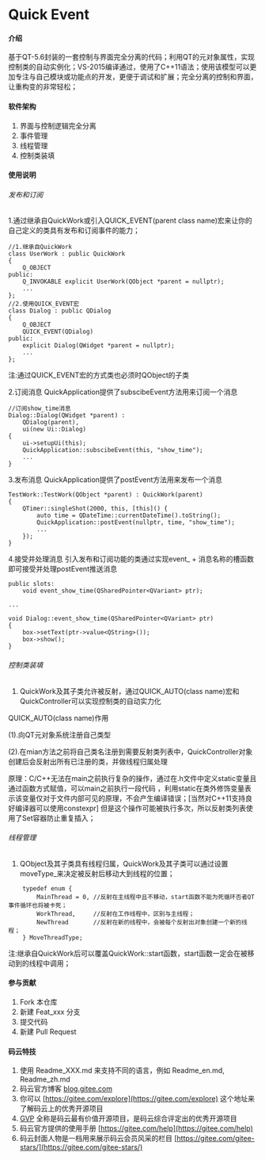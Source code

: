 # Quick Event

#### 介绍
基于QT-5.6封装的一套控制与界面完全分离的代码；利用QT的元对象属性，实现控制类的自动实例化；VS-2015编译通过，使用了C++11语法；使用该模型可以更加专注与自己模块或功能点的开发，更便于调试和扩展；完全分离的控制和界面，让重构变的非常轻松；

#### 软件架构
1.  界面与控制逻辑完全分离
2.  事件管理
3.  线程管理
4.  控制类装填


#### 使用说明

######  发布和订阅
1.通过继承自QuickWork或引入QUICK_EVENT(parent class name)宏来让你的自己定义的类具有发布和订阅事件的能力；

```
//1.继承自QuickWork
class UserWork : public QuickWork
{
    Q_OBJECT
public:
    Q_INVOKABLE explicit UserWork(QObject *parent = nullptr);
    ...
};
//2.使用QUICK_EVENT宏
class Dialog : public QDialog
{
    Q_OBJECT
    QUICK_EVENT(QDialog)
public:
    explicit Dialog(QWidget *parent = nullptr);
    ...
};
```
注:通过QUICK_EVENT宏的方式类也必须时QObject的子类

2.订阅消息
QuickApplication提供了subscibeEvent方法用来订阅一个消息

```
//订阅show_time消息
Dialog::Dialog(QWidget *parent) :
    QDialog(parent),
    ui(new Ui::Dialog)
{
    ui->setupUi(this);
    QuickApplication::subscibeEvent(this, "show_time");
    ...
}
```

3.发布消息
QuickApplication提供了postEvent方法用来发布一个消息

```
TestWork::TestWork(QObject *parent) : QuickWork(parent)
{
    QTimer::singleShot(2000, this, [this]() {
        auto time = QDateTime::currentDateTime().toString();
        QuickApplication::postEvent(nullptr, time, "show_time");
        ...
    });
}
```
4.接受并处理消息
引入发布和订阅功能的类通过实现event_ + 消息名称的槽函数即可接受并处理postEvent推送消息

```
public slots:
    void event_show_time(QSharedPointer<QVariant> ptr);

...

void Dialog::event_show_time(QSharedPointer<QVariant> ptr)
{
    box->setText(ptr->value<QString>());
    box->show();
}

```
######  控制类装填
1. QuickWork及其子类允许被反射，通过QUICK_AUTO(class name)宏和QuickController可以实现控制类的自动实力化

QUICK_AUTO(class name)作用

(1).向QT元对象系统注册自己类型

(2).在mian方法之前将自己类名注册到需要反射类列表中，QuickController对象创建后会反射出所有已注册的类，并做线程归属处理

原理：C/C++无法在main之前执行复杂的操作，通过在.h文件中定义static变量且通过函数方式赋值，可以main之前执行一段代码
，利用static在类外修饰变量表示该变量仅对于文件内部可见的原理，不会产生编译错误；[当然对C++11支持良好编译器可以使用constexpr]
但是这个操作可能被执行多次，所以反射类列表使用了Set容器防止重复插入；

######  线程管理
1. QObject及其子类具有线程归属，QuickWork及其子类可以通过设置moveType_来决定被反射后移动大到线程的位置；

```
    typedef enum {
        MainThread = 0, //反射在主线程中且不移动，start函数不能为死循环否者QT事件循环也将被卡死；
        WorkThread,     //反射在工作线程中，区别与主线程；
        NewThread       //反射在新的线程中，会被每个反射出对象创建一个新的线程；
    } MoveThreadType;
```
注:继承自QuickWork后可以覆盖QuickWork::start函数，start函数一定会在被移动到的线程中调用；

#### 参与贡献

1.  Fork 本仓库
2.  新建 Feat_xxx 分支
3.  提交代码
4.  新建 Pull Request


#### 码云特技

1.  使用 Readme\_XXX.md 来支持不同的语言，例如 Readme\_en.md, Readme\_zh.md
2.  码云官方博客 [blog.gitee.com](https://blog.gitee.com)
3.  你可以 [https://gitee.com/explore](https://gitee.com/explore) 这个地址来了解码云上的优秀开源项目
4.  [GVP](https://gitee.com/gvp) 全称是码云最有价值开源项目，是码云综合评定出的优秀开源项目
5.  码云官方提供的使用手册 [https://gitee.com/help](https://gitee.com/help)
6.  码云封面人物是一档用来展示码云会员风采的栏目 [https://gitee.com/gitee-stars/](https://gitee.com/gitee-stars/)
